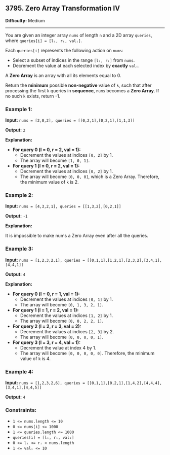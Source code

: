 ## 3795. Zero Array Transformation IV

**Difficulty:** Medium

---

You are given an integer array `nums` of length `n` and a 2D array `queries`, where `queries[i] = [lᵢ, rᵢ, valᵢ]`.

Each `queries[i]` represents the following action on `nums`:

- Select a subset of indices in the range `[lᵢ, rᵢ]` from `nums`.
- Decrement the value at each selected index by **exactly** `valᵢ`.

A **Zero Array** is an array with all its elements equal to 0.

Return the **minimum** possible **non-negative** value of `k`, such that after processing the first `k` queries in **sequence**, `nums` becomes a **Zero Array**. If no such `k` exists, return -1.

### Example 1:

**Input:** `nums = [2,0,2], queries = [[0,2,1],[0,2,1],[1,1,3]]`

**Output:** `2`

**Explanation:**

- **For query 0 (l = 0, r = 2, val = 1):**
    - Decrement the values at indices `[0, 2]` by 1.
    - The array will become `[1, 0, 1]`.
- **For query 1 (l = 0, r = 2, val = 1):**
    - Decrement the values at indices `[0, 2]` by 1.
    - The array will become `[0, 0, 0]`, which is a Zero Array. Therefore, the minimum value of `k` is 2.

### Example 2:

**Input:** `nums = [4,3,2,1], queries = [[1,3,2],[0,2,1]]`

**Output:** `-1`

**Explanation:**

It is impossible to make nums a Zero Array even after all the queries.

### Example 3:

**Input:** `nums = [1,2,3,2,1], queries = [[0,1,1],[1,2,1],[2,3,2],[3,4,1],[4,4,1]]`

**Output:** `4`

**Explanation:**

- **For query 0 (l = 0, r = 1, val = 1):**
    - Decrement the values at indices `[0, 1]` by 1.
    - The array will become `[0, 1, 3, 2, 1]`.
- **For query 1 (l = 1, r = 2, val = 1):**
    - Decrement the values at indices `[1, 2]` by 1.
    - The array will become `[0, 0, 2, 2, 1]`.
- **For query 2 (l = 2, r = 3, val = 2):**
    - Decrement the values at indices `[2, 3]` by 2.
    - The array will become `[0, 0, 0, 0, 1]`.
- **For query 3 (l = 3, r = 4, val = 1):**
    - Decrement the value at index 4 by 1.
    - The array will become `[0, 0, 0, 0, 0]`. Therefore, the minimum value of `k` is 4.

### Example 4:

**Input:** `nums = [1,2,3,2,6], queries = [[0,1,1],[0,2,1],[1,4,2],[4,4,4],[3,4,1],[4,4,5]]`

**Output:** `4`

### Constraints:

- `1 <= nums.length <= 10`
- `0 <= nums[i] <= 1000`
- `1 <= queries.length <= 1000`
- `queries[i] = [lᵢ, rᵢ, valᵢ]`
- `0 <= lᵢ <= rᵢ < nums.length`
- `1 <= valᵢ <= 10`
